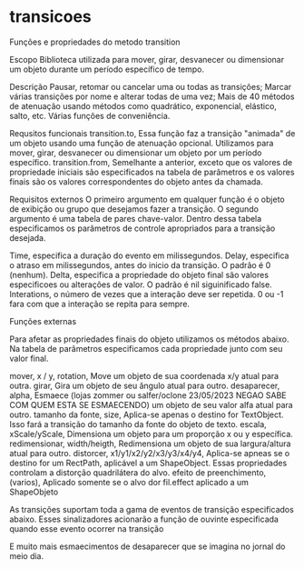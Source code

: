 # transicoes
Funções e propriedades do metodo transition

Escopo
 Biblioteca utilizada para mover, girar, desvanecer ou dimensionar um objeto durante um período específico de tempo.

Descrição
 Pausar, retomar ou cancelar uma ou todas as transições;
 Marcar várias transições por nome e alterar todas de uma vez;
 Mais de 40 métodos de atenuação usando métodos como quadrático, exponencial, elástico, salto, etc.
 Várias funções de conveniência.
 
 Requsitos funcionais
  transition.to, Essa função faz a transição "animada" de um objeto usando uma função de atenuação opcional. Utilizamos para mover, girar, desvanecer ou dimensionar um objeto por um período específico.
  transition.from, Semelhante a anterior, exceto que os valores de propriedade iniciais são especificados na tabela de parâmetros e os valores finais são os valores correspondentes do objeto antes da chamada.
 
 Requisitos externos
   O primeiro argumento em qualquer função é o objeto de exibição ou grupo que desejamos fazer a transição. O segundo argumento é uma tabela de pares chave-valor. Dentro dessa tabela especificamos os parâmetros de controle apropriados para a transição desejada.
   
   Time, especifica a duração do evento em milissegundos.
   Delay, especifica o atraso em milissegundos, antes do inicio da transição. O padrão é 0 (nenhum).
   Delta, especifica a propriedade do objeto final são valores especificoes ou alterações de valor. O padrão é nil siguinificado false.
   Interations, o número de vezes que a interação deve ser repetida. 0 ou -1 fara com que a interação se repita para sempre.
  
  Funções externas
  
  Para afetar as propriedades finais do objeto utilizamos os métodos abaixo. Na tabela de parâmetros especificamos cada propriedade junto com seu valor final.
  
  mover, x / y, rotation, Move um objeto de sua coordenada x/y atual para outra.
  girar, Gira um objeto de seu ângulo atual para outro.
  desaparecer, alpha, Esmaece  (lojas zommer ou salfer/oclone 23/05/2023 NEGAO SABE COM QUEM ESTA SE ESMAECENDO) um objeto de seu valor alfa atual para outro.
  tamanho da fonte, size, Aplica-se apenas o destino for TextObject. Isso fará a transição do tamanho da fonte do objeto de texto.
  escala, xScale/yScale,  Dimensiona um objeto para um proporção x ou y específica.
  redimensionar, width/heigth, Redimensiona um objeto de sua largura/altura atual para outro. 
  distorcer, x1/y1/x2/y2/x3/y3/x4/y4, Aplica-se apneas se o destino for um RectPath, aplicável a um ShapeObject. Essas propriedades controlam a distorção quadrilátera do alvo.
  efeito de preenchimento, (varios), Aplicado somente se o alvo dor fil.effect aplicado a um ShapeObjeto
  
  
  As transições suportam toda a gama de eventos de transição especificados abaixo. Esses sinalizadores acionarão a função de ouvinte especificada quando esse evento ocorrer na transição
  
  E muito mais esmaecimentos de desaparecer que se imagina no jornal do meio dia.
  
